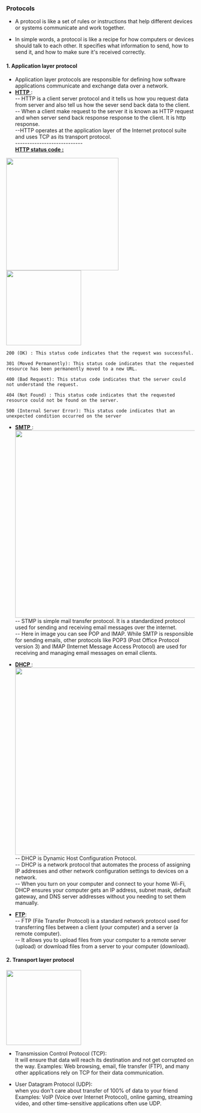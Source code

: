 

### Protocols

- A protocol is like a set of rules or instructions that help different devices or systems communicate and work together.

- In simple words, a protocol is like a recipe for how computers or devices should talk to each other. It specifies what information to send, how to send it, and how to make sure it's received correctly.

#### 1. Application layer protocol
-  Application layer protocols are responsible for defining how software applications communicate and exchange data over a network. 
- <U><b> HTTP</b> </U> :<br/> 
-- HTTP is a client server protocol and it tells us how you request data from server and also tell us how the sever send back data to the client. <br/>
-- When a client make request to the server it is known as HTTP request and when server send back response response to the client. It is http response.<br/>
--HTTP operates at the application layer of the Internet protocol suite and uses TCP as its transport protocol.<br/>
----------------------------<br/>
<u><b>HTTP status code : </b></u><br/>
<img src ="https://th.bing.com/th/id/OIP.yrMWEpUC-hXED7oGD0j2ogAAAA?pid=ImgDet&rs=1" width = '300' >
<br/>
<img src="https://th.bing.com/th/id/OIP.ErN6Wiw-62SCMLBt5TK34AHaGp?w=193&h=180&c=7&r=0&o=5&dpr=1.3&pid=1.7" width = '200'>

```
200 (OK) : This status code indicates that the request was successful.

301 (Moved Permanently): This status code indicates that the requested resource has been permanently moved to a new URL.

400 (Bad Request): This status code indicates that the server could not understand the request.

404 (Not Found) : This status code indicates that the requested resource could not be found on the server.

500 (Internal Server Error): This status code indicates that an unexpected condition occurred on the server
```
- <u><b>SMTP</b> </u>:<br/>
<img src = "https://d6x8u9i2.rocketcdn.me/blog/wp-content/uploads/2017/11/smtp-message-flow.png" width ='500'><br/>
-- STMP is simple mail transfer protocol. It is a standardized protocol used for sending and receiving email messages over the internet.<br/>
-- Here in image you can see POP and IMAP. While SMTP is responsible for sending emails, other protocols like POP3 (Post Office Protocol version 3) and IMAP (Internet Message Access Protocol) are used for receiving and managing email messages on email clients.

- <U><b>DHCP </b></U>: <BR/>
<img src="https://skillsireupload.s3.amazonaws.com/upload/photos/2020/11/u9OU3TtZKtcYM2a4CkgX_23_e4389543609182c3b47caa88fe2620aa_image.png" width='500'><br/>
-- DHCP is Dynamic Host Configuration Protocol.<br/>
--  DHCP is a network protocol that automates the process of assigning IP addresses and other network configuration settings to devices on a network.<br/>
-- When you turn on your computer and connect to your home Wi-Fi, DHCP ensures your computer gets an IP address, subnet mask, default gateway, and DNS server addresses without you needing to set them manually.<br/>

- <U><b>FTP</b></U>: <BR/>
-- FTP (File Transfer Protocol) is a standard network protocol used for transferring files between a client (your computer) and a server (a remote computer).<BR/>
-- It allows you to upload files from your computer to a remote server (upload) or download files from a server to your computer (download). 


#### 2. Transport layer protocol

<img src="https://i.pinimg.com/originals/53/3d/89/533d891d1f54a2481d5fb14d31ec7f29.jpg" width= '200'><BR/>


- Transmission Control Protocol (TCP):</BR>
It will ensure that data will reach its destination and not get corrupted on the way.
Examples: Web browsing, email, file transfer (FTP), and many other applications rely on TCP for their data communication.

- User Datagram Protocol (UDP):</BR>
when you don't care about transfer of 100% of data to your friend
Examples: VoIP (Voice over Internet Protocol), online gaming, streaming video, and other time-sensitive applications often use UDP.




